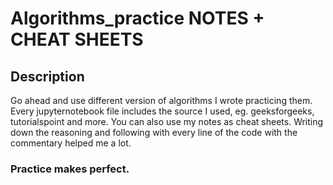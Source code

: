 # Algorithms_practice NOTES + CHEAT SHEETS

## Description

Go ahead and use different version of algorithms I wrote practicing them. 
Every jupyternotebook file includes the source I used, eg. geeksforgeeks, tutorialspoint and more.
You can also use my notes as cheat sheets. Writing down the reasoning and following with every line of the code with the commentary helped me a lot.

### Practice makes perfect.
